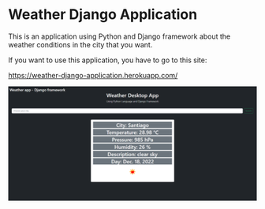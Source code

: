 # Weather Django Application 

This is an application using Python and Django framework about the weather conditions in the city that you want. 

If you want to use this application, you have to go to this site:

https://weather-django-application.herokuapp.com/

![Image text](https://github.com/sramirezaraya/weather-django-application/blob/master/weatherapp/static/images/weather-photo.PNG)
